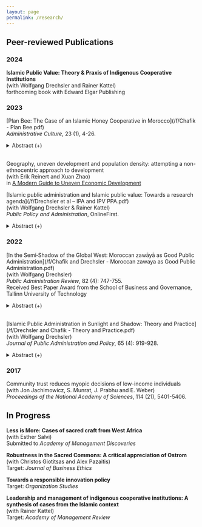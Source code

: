 ```yaml
---
layout: page
permalink: /research/
---
```

     
## Peer-reviewed Publications

### 2024

  **Islamic Public Value: Theory & Praxis of Indigenous Cooperative Institutions** <br>
  (with Wolfgang Drechsler and Rainer Kattel)<br>
  forthcoming book with Edward Elgar Publishing <br />
  

### 2023

  [Plan Bee: The Case of an Islamic Honey Cooperative in Morocco](/f/Chafik - Plan Bee.pdf)<br>
  *Administrative Culture*, 23 (1), 4-26.


  <details><summary> Abstract (+) </summary>
   
   <blockquote><p align="left"> Taddaret Inzerki is an indigenous honey cooperative (i.e. apiary) in rural Morocco that has operated autonomously for centuries. To understand the devolved status of the apiary, and accordingly, explore the often overlooked field of (non-Western) traditional community-based administrative systems and practices, this essay first provides a brief summary of devolution theory (based on Althusius’ Politica) and the track record of similar policies in the context of natural resource management. The case of Taddaret Inzerki, which is the core contribution of the essay, is then presented along the lines of a Geertzian thick description, revealing both the apiary’s historical foundation and its three enduring institutional goals stemming from the rules of the commons: ensuring the welfare of bees, properly treating fellow beekeepers, and fulfilling Islamic requisites. The result for the villagers upholding their sacred craft of Islamic beekeeping is that they are able to generate a reliable livelihood and preserve their shared natural resource commons. However, this essay argues that this administrative arrangement also proves beneficial at the national and even global level, and concludes by suggesting potential avenues of future research.<br></p> </blockquote>   
   </details><br />

   
  Geography, uneven development and population density: attempting a non-ethnocentric approach to development <br />
  (with Erik Reinert and Xuan Zhao)<br />
  in [A Modern Guide to Uneven Economic Development](https://www.e-elgar.com/shop/gbp/a-modern-guide-to-uneven-economic-development-9781788976534.html) <br />

   
  [Islamic public administration and Islamic public value: Towards a research agenda](/f/Drechsler et al – IPA and IPV PPA.pdf) <br />
  (with Wolfgang Drechsler & Rainer Kattel)<br />
  *Public Policy and Administration*, OnlineFirst.


   <details><summary> Abstract (+) </summary>
   
   <blockquote>
   <p align="left"> This essay explores whether religion has a place in addressing public challenges, particularly in the context of Non-Western Public Administration paradigms such as Confucian, Buddhist, and Islamic. The authors focus on Islam as a case study and highlight the need for real-life cases to build a grounded theory. To this end, the essay documents the authors’ ongoing research on Islamic Public Value. We argue that to understand Public Administration in a global context, it is essential to recognize the limitations of a Western perspective, from which the dichotomy of religious versus secular emerged, and in so doing, consider alternative departure points, i.e. paradigms incorporating religious or semi-religious elements.<br></p> </blockquote>   
   </details>

### 2022

  [In the Semi‐Shadow of the Global West: Moroccan zawāyā as Good Public Administration](/f/Chafik and Drechsler - Moroccan zawaya as Good Public Administration.pdf)<br />
  (with Wolfgang Drechsler)<br />
  *Public Administration Review*, 82 (4): 747-755.<br />
  Received Best Paper Award from the School of Business and Governance, Tallinn University of Technology

<details><summary> Abstract (+) </summary>
   
   <blockquote>
   <p align="left"> The 2020 international protests addressing structural racism and colonial legacies have also questioned Western ascendancy on defining (good) governance. Non-Western traditional forms of governance surviving today, despite not receiving much academic attention, pose an obvious alternative. This study analyses key indigenous institutions in Morocco known as *zawāyā*, and in doing so, fills some of the lacunae on Islamic-African public administration. Drawing from novel data collected via ethnographic fieldwork across three domains of public service provision, the authors, apparently for the first time in such a context, present a public administration that is functional in its operation, delivering on its goals, and on both counts markedly different from the global-Western mainstream. Our results uncover a public administration that (1) coexists with a larger state, (2) delivers coproduced services, and (3) merits recognition.<br></p> </blockquote>   
   </details><br />

[Islamic Public Administration in Sunlight and Shadow: Theory and Practice](/f/Drechsler and Chafik - Theory and Practice.pdf)<br />
  (with Wolfgang Drechsler)<br />
  *Journal of Public Administration and Policy*, 65 (4): 919-928.<br />

<details><summary> Abstract (+) </summary>
   
   <blockquote>
   <p align="left"> The combination of theoretical principles and centuries-old, yet still functional, practices and institutions that together form the Islamic paradigm of public administration (PA) have customarily been absent from both academic literature and PA reform policies, not least in the NISPAcee region. With, e. g., the arrival of Peter’s *Administrative Traditions* last year, however, Islamic PA has now been positioned within the mainstream, that is, recognized as a legitimate, contextually relevant alternative to the global-Western paradigm. Accordingly, this article aims to further delineate the Islamic PA tradition by discussing its positionality and significance within Non-Western PA, surveying its normative principles, exploring a set of contemporary case studies in Turkey, Uzbekistan, and Morocco, and concluding with a broader reflection on the importance of contextuality and heterogeneity for good PA.<br></p> </blockquote>   
   </details>

### 2017
  Community trust reduces myopic decisions of low-income individuals<br />
  (with Jon Jachimowicz, S. Munrat, J. Prabhu and E. Weber)<br />
  *Proceedings of the National Academy of Sciences*, 114 (21), 5401-5406.<br />


## In Progress

  **Less is More: Cases of sacred craft from West Africa**<br />
  (with Esther Salvi)<br />
  Submitted to *Academy of Management Discoveries*<br />

  **Robustness in the Sacred Commons: A critical appreciation of Ostrom**<br />
  (with Christos Giotitsas and Alex Pazaitis)<br />
  Target: *Journal of Business Ethics*<br />

  **Towards a responsible innovation policy**<br />
  Target: *Organization Studies*<br />

  **Leadership and management of indigenous cooperative institutions: A synthesis of cases from the Islamic context**<br />
  (with Rainer Kattel)<br />
  Target: *Academy of Management Review*




